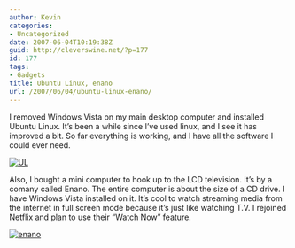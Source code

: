 ```yaml
---
author: Kevin
categories:
- Uncategorized
date: 2007-06-04T10:19:38Z
guid: http://cleverswine.net/?p=177
id: 177
tags:
- Gadgets
title: Ubuntu Linux, enano
url: /2007/06/04/ubuntu-linux-enano/
---
```


I removed Windows Vista on my main desktop computer and installed Ubuntu Linux. It&#8217;s been a while since I&#8217;ve used linux, and I see it has improved a bit. So far everything is working, and I have all the software I could ever need.
  
[<img src='https://i1.wp.com/blog.cleverswine.net/wp-content/uploads/2007/06/ubuntulogo.png?w=840' alt='UL' data-recalc-dims="1" />](http://ubuntu.com)

Also, I bought a mini computer to hook up to the LCD television. It&#8217;s by a comany called Enano. The entire computer is about the size of a CD drive. I have Windows Vista installed on it. It&#8217;s cool to watch streaming media from the internet in full screen mode because it&#8217;s just like watching T.V. I rejoined Netflix and plan to use their &#8220;Watch Now&#8221; feature.
  
[<img src='https://i0.wp.com/blog.cleverswine.net/wp-content/uploads/2007/06/e2black_small.jpg?w=840' alt='enano' data-recalc-dims="1" />](http://www.enanocomputers.com/products/desktops/index.aspx)
